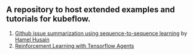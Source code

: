 ## A repository to host extended examples and tutorials for kubeflow.

1. [Github issue summarization using sequence-to-sequence learning](./issue_summarization_github_issues) by [Hamel Husain](https://github.com/hamelsmu)
2. [Reinforcement Learning with Tensorflow Agents](./agents)
